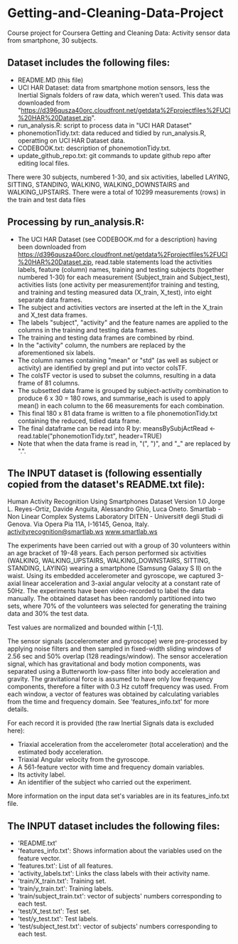 # Getting-and-Cleaning-Data-Project
Course project for Coursera Getting and Cleaning Data: Activity sensor data from smartphone, 30 subjects.

## Dataset includes the following files:
* README.MD (this file)
* UCI HAR Dataset: data from smartphone motion sensors, less the Inertial Signals folders
of raw data, which weren't used.  This data was downloaded from 
"https://d396qusza40orc.cloudfront.net/getdata%2Fprojectfiles%2FUCI%20HAR%20Dataset.zip".
* run_analysis.R:  script to process data in "UCI HAR Dataset"
* phonemotionTidy.txt: data reduced and tidied by run_analysis.R, operatting on UCI HAR 
Dataset data.
* CODEBOOK.txt: description of phonemotionTidy.txt.
* update_github_repo.txt: git commands to update github repo after editing local files.

There were 30 subjects, numbered 1-30, and six activities, labelled LAYING, SITTING, 
STANDING, WALKING, WALKING_DOWNSTAIRS and WALKING_UPSTAIRS.  There were a total of 10299 
measurements (rows) in the train and test data files

## Processing by run_analysis.R:
* The UCI HAR Dataset (see CODEBOOK.md for a description) having been downloaded from
  https://d396qusza40orc.cloudfront.net/getdata%2Fprojectfiles%2FUCI%20HAR%20Dataset.zip, 
  read.table statements load the activities labels, feature (column) names, training  and 
  testing subjects (together numbered 1-30) for each measurement (Subject_train and 
  Subject_test), activities lists (one activity per measurement)for training and testing, 
  and training and testing measured data (X_train, X_test), into eight separate data 
  frames. 
* The subject and activities vectors are inserted at the left in the X_train and X_test 
data frames.
* The labels "subject", "activity" and the feature names are applied to the columns 
in the training and testing data frames.
* The training and testing data frames are combined by rbind.
* In the "activity" column, the numbers are replaced by the aforementioned six labels.
* The column names containing "mean" or "std" (as well as subject or activity) are 
identified by grepl and put into vector colsTF.
* The colsTF  vector is used to subset the columns, resulting in a data frame of 81 columns.
* The subsetted data frame is grouped by subject-activity combination to produce 6 x 30 = 
180 rows, and summarise_each is used to apply mean() in each column to the 66 measurements
for each combination.  
* This final 180 x 81 data frame is written to a file phonemotionTidy.txt containing the 
reduced, tidied data frame.
* The final dataframe can be read into R by:
      meansBySubjActRead <- read.table("phonemotionTidy.txt", header=TRUE)
* Note that when the data frame is read in, "(", ")", and "_" are replaced by ".".



## The INPUT dataset is (following essentially copied from the dataset's README.txt file):

Human Activity Recognition Using Smartphones Dataset
Version 1.0
Jorge L. Reyes-Ortiz, Davide Anguita, Alessandro Ghio, Luca Oneto.
Smartlab - Non Linear Complex Systems Laboratory
DITEN - Universit‡ degli Studi di Genova.
Via Opera Pia 11A, I-16145, Genoa, Italy.
activityrecognition@smartlab.ws
www.smartlab.ws

The experiments have been carried out with a group of 30 volunteers within an age bracket 
of 19-48 years. Each person performed six activities (WALKING, WALKING_UPSTAIRS, 
WALKING_DOWNSTAIRS, SITTING, STANDING, LAYING) wearing a smartphone (Samsung Galaxy S II) 
on the waist. Using its embedded accelerometer and gyroscope, we captured 3-axial linear 
acceleration and 3-axial angular velocity at a constant rate of 50Hz. The experiments 
have been video-recorded to label the data manually. The obtained dataset has been 
randomly partitioned into two sets, where 70% of the volunteers was selected for 
generating the training data and 30% the test data. 

Test values are normalized and bounded within [-1,1].

The sensor signals (accelerometer and gyroscope) were pre-processed by applying noise 
filters and then sampled in fixed-width sliding windows of 2.56 sec and 50% overlap (128 
readings/window). The sensor acceleration signal, which has gravitational and body motion
components, was separated using a Butterworth low-pass filter into body acceleration and 
gravity. The gravitational force is assumed to have only low frequency components, 
therefore a filter with 0.3 Hz cutoff frequency was used. From each window, a vector of 
features was obtained by calculating variables from the time and frequency domain. See 
'features_info.txt' for more details. 

For each record it is provided (the raw Inertial Signals data is excluded here):

* Triaxial acceleration from the accelerometer (total acceleration) and the estimated body 
acceleration.
* Triaxial Angular velocity from the gyroscope. 
* A 561-feature vector with time and frequency domain variables. 
* Its activity label. 
* An identifier of the subject who carried out the experiment.

More information on the input data set's variables are in its features_info.txt file.

## The INPUT dataset includes the following files:

* 'README.txt'
* 'features_info.txt': Shows information about the variables used on the feature vector.
* 'features.txt': List of all features.
* 'activity_labels.txt': Links the class labels with their activity name.
* 'train/X_train.txt': Training set.
* 'train/y_train.txt': Training labels.
* 'train/subject_train.txt': vector of subjects' numbers corresponding to each test.
* 'test/X_test.txt': Test set.
* 'test/y_test.txt': Test labels.
* 'test/subject_test.txt': vector of subjects' numbers corresponding to each test.
